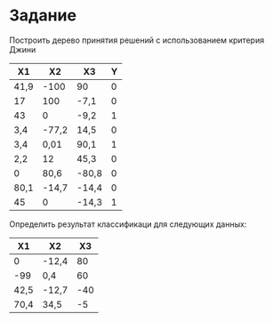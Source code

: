 Задание
=======

Построить дерево принятия решений с использованием критерия Джини

| X1      | X2      | X3      | Y      |
|---------|---------|---------|--------|
| 41,9    | -100    | 90      | 0      |
| 17      | 100     | -7,1    | 0      |
| 43      | 0       | -9,2    | 1      |
| 3,4     | -77,2   | 14,5    | 0      |
| 3,4     | 0,01    | 90,1    | 1      |
| 2,2     | 12      | 45,3    | 0      |
| 0       | 80,6    | -80,8   | 0      |
| 80,1    | -14,7   | -14,4   | 0      |
| 45      | 0       | -14,3   | 1      |

Определить результат классификаци для следующих данных:

| X1      | X2      | X3      |
|---------|---------|---------|
| 0       | -12,4   | 80      |
| -99     | 0,4     | 60      |
| 42,5    | -12,7   | -40     |
| 70,4    | 34,5    | -5      |
